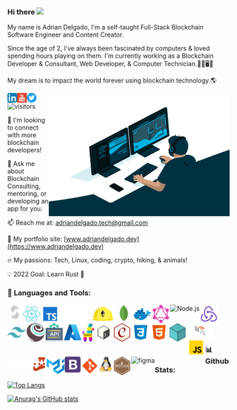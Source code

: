 ### Hi there <img src="https://media.giphy.com/media/hvRJCLFzcasrR4ia7z/giphy.gif" width="20px">

My name is Adrian Delgado, I'm a self-taught Full-Stack Blockchain Software Engineer and Content Creator.

Since the age of 2, I've always been fascinated by computers & loved spending hours playing on them. 
I'm currently working as a Blockchain Developer & Consultant, Web Developer, & Computer Technician.👨‍💻🖥️🔧 

My dream is to impact the world forever using blockchain technology.🌎 

<img align="right" alt="GIF" src="./code.gif" width="410" height="280" />

<a href="https://www.linkedin.com/in/adriandelgado1/" target="_blank">
  <img src="./LinkedIn.png" align="left" alt="Adrian's LinkedIn" width="22px">
</a>
<a href="https://www.youtube.com/c/codeonblocks" target="_blank">
  <img src="./youtube.svg" align="left" alt="Adrian's YouTube" width="22px">
</a>
<a href="https://www.twitter.com/codeonblocks" target="_blank">
  <img src="./Twitter.png" align="left" alt="Adrian's Twitter" width="22px">
</a>


![visitors](https://page-views.glitch.me/badge?page_id=adriandelgg.visitor-badge)

🤝 I'm looking to connect with more blockchain developers!

💬 Ask me about Blockchain Consulting, mentoring, or developing an app for you. 

📫 Reach me at: adriandelgado.tech@gmail.com

🎨 My portfolio site: [www.adriandelgado.dev](https://www.adriandelgado.dev)

<!-- 🏆 My proudest project: [https://nft-dex.vercel.app/](https://nft-dex.vercel.app/) -->

🔥 My passions: Tech, Linux, coding, crypto, hiking, & animals!

💡 2022 Goal: Learn Rust 🦀
 
 
### 🔨 Languages and Tools:   

<img src="./solidity.svg" alt="Solidity" align="left" height='34px'/>
<img align="left" alt="React" height ="42px" src="./react.svg">
<img align="left" alt="TypeScript" height ="42px" src="./typescript.svg">
<img align="left" alt="Ethers.js" height ="42px" src="./ethers.svg">
<img align="left" alt="Hardhat" height ="42px" src="./hardhat.svg">
<img align="left" alt="MongoDB" height ="42px" src="./mongodb.svg">
<img align="left" alt="Docker" height ="42px" src="./docker.svg">
<img align="left" alt="GraphQL" height ="42px" src="./graphql.svg">
<img align="left" alt="Node.js" height ="42px" src="https://raw.githubusercontent.com/rahul-jha98/github_readme_icons/main/language_and_tools/square/node/node.svg">
<img align="left" alt="Redux" height ="42px" src="./redux.svg">
<img align="left" alt="Tailwind CSS" height ="42px" src="./tailwindcss.svg">
<img align="left" alt="Truffle" height ="42px" src="./truffle.svg">
<img align="left" alt="REST APIs" height ="42px" src="./api.svg">
<img align="left" alt="Azure" height ="42px" src="./azure.svg">
<img align="left" alt="Pinata" height ="42px" src="./pinata.svg">
<img align="left" alt="Bash" height ="42px" src="./bash.svg">
<img align="left" alt="Chai" height ="42px" src="./chai.svg">
<img align="left" alt="CSS3" height ="42px" src="./css.svg">
<img align="left" alt="HTML5" height ="42px" src="./html.svg">
<img align="left" alt="IPFS" height ="42px" src="./ipfs.svg">
<img src="./web3js.svg" alt="Web3.js" align="left" height='34px'/>
<img align="left" alt="JavaScript" height ="42px"  src="./javascript.svg">
<img src="./nextjs.png" alt="Next.js" align="left" height='34px'/>
<img src="./jest.svg" alt="Jest" align="left" height='34px'/>
<img align="left" alt="Material UI" height ="42px" src="./materialui.svg">
<img src="./bootstrap.png" alt="BootStrap" align="left" height='36px'/>
<img src="./git.svg" align="left" alt="git" height='42px'/>
<img src="./linux.svg" alt="Linux" align="left" height='36px'/>
<img src="./mochajs.svg" alt="Mocha" align="left" height='42px'/>
<img src="https://raw.githubusercontent.com/rahul-jha98/github_readme_icons/main/language_and_tools/square/figma/figma.svg" alt="figma" height='42px' align="left"/> 






<br>
<br>
<br>
<br>


### 📊 Github Stats:
[![Top Langs](https://github-readme-stats.vercel.app/api/top-langs/?username=adriandelgg&theme=tokyonight&layout=compact)](https://github.com/anuraghazra/github-readme-stats)

[![Anurag's GitHub stats](https://github-readme-stats.vercel.app/api?username=adriandelgg&count_private=true&show_icons=true&theme=tokyonight&include_all_commits=true&hide=prs,issues)](https://github.com/anuraghazra/github-readme-stats)
